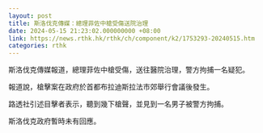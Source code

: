 ```yaml
---
layout: post
title: 斯洛伐克傳媒：總理菲佐中槍受傷送院治理
date: 2024-05-15 21:23:02.000000000 +08:00
link: https://news.rthk.hk/rthk/ch/component/k2/1753293-20240515.htm
categories: rthk
---
```


斯洛伐克傳媒報道，總理菲佐中槍受傷，送往醫院治理，警方拘捕一名疑犯。

報道說，槍擊案在政府於首都布拉迪斯拉法市郊舉行會議後發生。

路透社引述目擊者表示，聽到幾下槍聲，並見到一名男子被警方拘捕。

斯洛伐克政府暫時未有回應。
